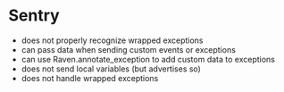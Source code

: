 # Sentry

* does not properly recognize wrapped exceptions
* can pass data when sending custom events or exceptions
* can use Raven.annotate_exception to add custom data to exceptions
* does not send local variables (but advertises so)
* does not handle wrapped exceptions

